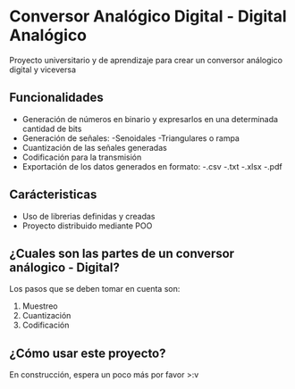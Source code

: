 # Conversor Analógico Digital - Digital Analógico
Proyecto universitario y de aprendizaje para crear un conversor análogico digital y viceversa

## Funcionalidades
* Generación de números en binario y expresarlos en una determinada cantidad de bits
* Generación de señales:
    -Senoidales
    -Triangulares o rampa
* Cuantización de las señales generadas
* Codificación para la transmisión
* Exportación de los datos generados en formato:
    -.csv
    -.txt
    -.xlsx
    -.pdf

## Carácteristicas
* Uso de librerias definidas y creadas
* Proyecto distribuido mediante POO

## ¿Cuales son las partes de un conversor análogico - Digital? 
Los pasos que se deben tomar en cuenta son:

1. Muestreo 
2. Cuantización
3. Codificación

## ¿Cómo usar este proyecto?
En construcción, espera un poco más por favor >:v 